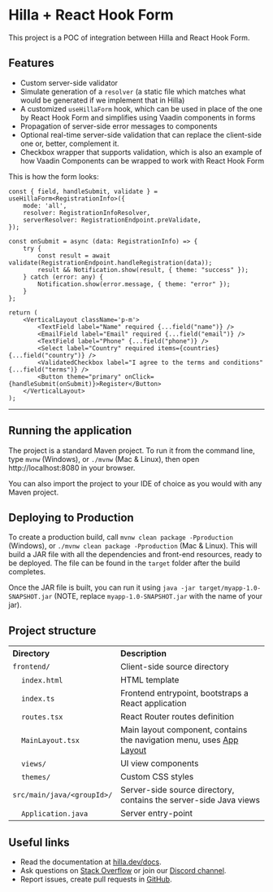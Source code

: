 # Hilla + React Hook Form

This project is a POC of integration between Hilla and React Hook Form.

## Features

- Custom server-side validator
- Simulate generation of a `resolver` (a static file which matches what would be generated if we implement that in Hilla)
- A customized `useHillaForm` hook, which can be used in place of the one by React Hook Form and simplifies using Vaadin components in forms
- Propagation of server-side error messages to components
- Optional real-time server-side validation that can replace the client-side one or, better, complement it.
- Checkbox wrapper that supports validation, which is also an example of how Vaadin Components can be wrapped to work with React Hook Form

This is how the form looks:

```tsx
const { field, handleSubmit, validate } = useHillaForm<RegistrationInfo>({
    mode: 'all',
    resolver: RegistrationInfoResolver,
    serverResolver: RegistrationEndpoint.preValidate,
});

const onSubmit = async (data: RegistrationInfo) => {
    try {
        const result = await validate(RegistrationEndpoint.handleRegistration(data));
        result && Notification.show(result, { theme: "success" });
    } catch (error: any) {
        Notification.show(error.message, { theme: "error" });
    }
};

return (
    <VerticalLayout className='p-m'>
        <TextField label="Name" required {...field("name")} />
        <EmailField label="Email" required {...field("email")} />
        <TextField label="Phone" {...field("phone")} />
        <Select label="Country" required items={countries} {...field("country")} />
        <ValidatedCheckbox label="I agree to the terms and conditions" {...field("terms")} />
        <Button theme="primary" onClick={handleSubmit(onSubmit)}>Register</Button>
    </VerticalLayout>
);
```

---

## Running the application

The project is a standard Maven project. To run it from the command line,
type `mvnw` (Windows), or `./mvnw` (Mac & Linux), then open
http://localhost:8080 in your browser.

You can also import the project to your IDE of choice as you would with any
Maven project.

## Deploying to Production

To create a production build, call `mvnw clean package -Pproduction` (Windows),
or `./mvnw clean package -Pproduction` (Mac & Linux).
This will build a JAR file with all the dependencies and front-end resources,
ready to be deployed. The file can be found in the `target` folder after the build completes.

Once the JAR file is built, you can run it using
`java -jar target/myapp-1.0-SNAPSHOT.jar` (NOTE, replace
`myapp-1.0-SNAPSHOT.jar` with the name of your jar).

## Project structure

<table style="width:100%; text-align: left;">
  <tr><th>Directory</th><th>Description</th></tr>
  <tr><td><code>frontend/</code></td><td>Client-side source directory</td></tr>
  <tr><td>&nbsp;&nbsp;&nbsp;&nbsp;<code>index.html</code></td><td>HTML template</td></tr>
  <tr><td>&nbsp;&nbsp;&nbsp;&nbsp;<code>index.ts</code></td><td>Frontend 
entrypoint, bootstraps a React application</td></tr>
  <tr><td>&nbsp;&nbsp;&nbsp;&nbsp;<code>routes.tsx</code></td><td>React Router routes definition</td></tr>
  <tr><td>&nbsp;&nbsp;&nbsp;&nbsp;<code>MainLayout.tsx</code></td><td>Main 
layout component, contains the navigation menu, uses <a href="https://hilla.dev/docs/react/components/app-layout">
App Layout</a></td></tr>
  <tr><td>&nbsp;&nbsp;&nbsp;&nbsp;<code>views/</code></td><td>UI view 
components</td></tr>
  <tr><td>&nbsp;&nbsp;&nbsp;&nbsp;<code>themes/</code></td><td>Custom  
CSS styles</td></tr>
  <tr><td><code>src/main/java/&lt;groupId&gt;/</code></td><td>Server-side 
source directory, contains the server-side Java views</td></tr>
  <tr><td>&nbsp;&nbsp;&nbsp;&nbsp;<code>Application.java</code></td><td>Server entry-point</td></tr>
</table>

## Useful links

- Read the documentation at [hilla.dev/docs](https://hilla.dev/docs/).
- Ask questions on [Stack Overflow](https://stackoverflow.com/questions/tagged/hilla) or join our [Discord channel](https://discord.gg/MYFq5RTbBn).
- Report issues, create pull requests in [GitHub](https://github.com/vaadin/hilla).
